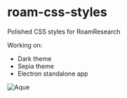 # roam-css-styles
Polished CSS styles for RoamResearch

Working on:
- Dark theme
- Sepia theme
- Electron standalone app

![Aque](https://github.com/garlicagreement/roam-css-styles/blob/master/Aque%201.3%20-%20Screenshot.jpg?raw=true)

